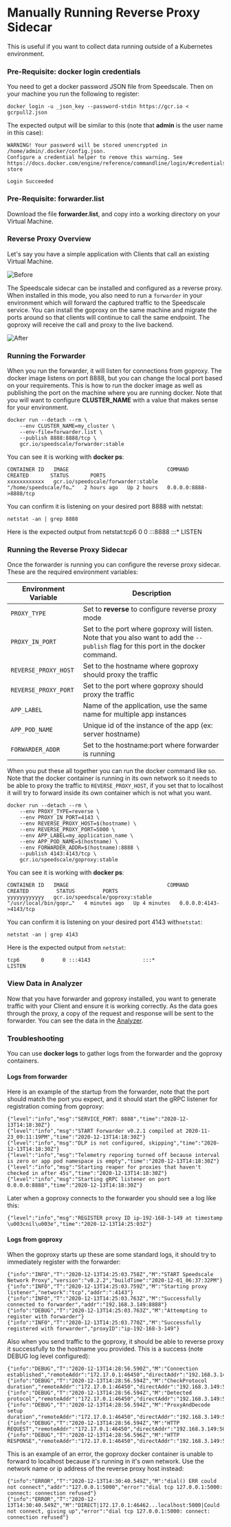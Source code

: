 
# Manually Running Reverse Proxy Sidecar

This is useful if you want to collect data running outside of a Kubernetes
environment.

### Pre-Requisite: docker login credentials <a href="#pre-requisite-i-docker-login-credentials" id="pre-requisite-i-docker-login-credentials"></a>

You need to get a docker password JSON file from Speedscale. Then on your machine you run the following to register:

```
docker login -u _json_key --password-stdin https://gcr.io < gcrpull2.json
```

The expected output will be similar to this (note that **admin** is the user name in this case):

```
WARNING! Your password will be stored unencrypted in /home/admin/.docker/config.json.
Configure a credential helper to remove this warning. See
https://docs.docker.com/engine/reference/commandline/login/#credentials-store

Login Succeeded
```

### Pre-Requisite: forwarder.list <a href="#pre-requisite-ii-forwarderlist" id="pre-requisite-ii-forwarderlist"></a>

Download the file **forwarder.list**, and copy into a working directory on your Virtual Machine.

### Reverse Proxy Overview

Let's say you have a simple application with Clients that call an existing Virtual Machine.

![Before](https://dev.speedscale.com/img/reverse-proxy-before.png)

The Speedscale sidecar can be installed and configured as a reverse proxy. When installed in this mode, you also need to run a `forwarder` in your environment which will forward the captured traffic to the Speedscale service. You can install the goproxy on the same machine and migrate the ports around so that clients will continue to call the same endpoint. The goproxy will receive the call and proxy to the live backend.

![After](https://dev.speedscale.com/img/reverse-proxy-after.png)

### Running the Forwarder <a href="#running-the-forwarder" id="running-the-forwarder"></a>

When you run the forwarder, it will listen for connections from goproxy. The docker image listens on port 8888, but you can change the local port based on your requirements. This is how to run the docker image as well as publishing the port on the machine where you are running docker. Note that you will want to configure **CLUSTER\_NAME** with a value that makes sense for your environment.

```
docker run --detach --rm \
    --env CLUSTER_NAME=my_cluster \
    --env-file=forwarder.list \
    --publish 8888:8888/tcp \
    gcr.io/speedscale/forwarder:stable
```

You can see it is working with **docker ps**:

```
CONTAINER ID   IMAGE                                COMMAND                  CREATED       STATUS       PORTS                 
xxxxxxxxxxxx   gcr.io/speedscale/forwarder:stable   "/home/speedscale/fo…"   2 hours ago   Up 2 hours   0.0.0.0:8888->8888/tcp
```

You can confirm it is listening on your desired port 8888 with netstat:

```
netstat -an | grep 8888
```

Here is the expected output from netstat:tcp6 0 0 :::8888 :::\* LISTEN

### Running the Reverse Proxy Sidecar <a href="#running-the-reverse-proxy-sidecar" id="running-the-reverse-proxy-sidecar"></a>

Once the forwarder is running you can configure the reverse proxy sidecar. These are the required environment variables:

| Environment Variable | Description                                                                                                                         |
| -------------------- | ----------------------------------------------------------------------------------------------------------------------------------- |
| `PROXY_TYPE`         | Set to **reverse** to configure reverse proxy mode                                                                                  |
| `PROXY_IN_PORT`      | Set to the port where goproxy will listen. Note that you also want to add the `--publish` flag for this port in the docker command. |
| `REVERSE_PROXY_HOST` | Set to the hostname where goproxy should proxy the traffic                                                                          |
| `REVERSE_PROXY_PORT` | Set to the port where goproxy should proxy the traffic                                                                              |
| `APP_LABEL`          | Name of the application, use the same name for multiple app instances                                                               |
| `APP_POD_NAME`       | Unique id of the instance of the app (ex: server hostname)                                                                          |
| `FORWARDER_ADDR`     | Set to the hostname:port where forwarder is running                                                                                 |

When you put these all together you can run the docker command like so. Note that the docker container is running in its own network so it needs to be able to proxy the traffic to `REVERSE_PROXY_HOST`, if you set that to localhost it will try to forward inside its own container which is not what you want.

```
docker run --detach --rm \
    --env PROXY_TYPE=reverse \
    --env PROXY_IN_PORT=4143 \
    --env REVERSE_PROXY_HOST=$(hostname) \
    --env REVERSE_PROXY_PORT=5000 \
    --env APP_LABEL=my_application_name \
    --env APP_POD_NAME=$(hostname) \
    --env FORWARDER_ADDR=$(hostname):8888 \
    --publish 4143:4143/tcp \
    gcr.io/speedscale/goproxy:stable
```

You can see it is working with **docker ps**:

```
CONTAINER ID   IMAGE                                COMMAND                  CREATED         STATUS         PORTS                 
yyyyyyyyyyyy   gcr.io/speedscale/goproxy:stable     "/usr/local/bin/gopr…"   4 minutes ago   Up 4 minutes   0.0.0.0:4143->4143/tcp
```

You can confirm it is listening on your desired port 4143 with`netstat`:

```
netstat -an | grep 4143
```

Here is the expected output from `netstat`:

```
tcp6       0      0 :::4143                 :::*                    LISTEN
```

### View Data in Analyzer <a href="#view-data-in-analyzer" id="view-data-in-analyzer"></a>

Now that you have forwarder and goproxy installed, you want to generate traffic with your Client and ensure it is working correctly. As the data goes through the proxy, a copy of the request and response will be sent to the forwarder. You can see the data in the [Analyzer](https://app.speedscale.com/analyze).

### Troubleshooting <a href="#troubleshooting" id="troubleshooting"></a>

You can use **docker logs** to gather logs from the forwarder and the goproxy containers.

#### Logs from forwarder <a href="#logs-from-forwarder" id="logs-from-forwarder"></a>

Here is an example of the startup from the forwarder, note that the port should match the port you expect, and it should start the gRPC listener for registration coming from goproxy:

```
{"level":"info","msg":"SERVICE_PORT: 8888","time":"2020-12-13T14:18:30Z"}
{"level":"info","msg":"START Forwarder v0.2.1 compiled at 2020-11-23_09:11:19PM","time":"2020-12-13T14:18:30Z"}
{"level":"info","msg":"DLP is not configured, skipping","time":"2020-12-13T14:18:30Z"}
{"level":"info","msg":"Telemetry reporing turned off because interval is zero or app pod namespace is empty","time":"2020-12-13T14:18:30Z"}
{"level":"info","msg":"Starting reaper for proxies that haven't checked in after 45s","time":"2020-12-13T14:18:30Z"}
{"level":"info","msg":"Starting gRPC listener on port 0.0.0.0:8888","time":"2020-12-13T14:18:30Z"}
```

Later when a goproxy connects to the forwarder you should see a log like this:

```
{"level":"info","msg":"REGISTER proxy ID ip-192-168-3-149 at timestamp \u003cnil\u003e","time":"2020-12-13T14:25:03Z"}
```

#### Logs from goproxy <a href="#logs-from-goproxy" id="logs-from-goproxy"></a>

When the goproxy starts up these are some standard logs, it should try to immediately register with the forwarder:

```
{"info":"INFO","T":"2020-12-13T14:25:03.758Z","M":"START Speedscale Network Proxy","version":"v0.2.2","buildTime":"2020-12-01_06:37:32PM"}
{"info":"INFO","T":"2020-12-13T14:25:03.759Z","M":"Starting proxy listener","network":"tcp","addr":":4143"}
{"info":"INFO","T":"2020-12-13T14:25:03.763Z","M":"Successfully connected to forwarder","addr":"192.168.3.149:8888"}
{"info":"DEBUG","T":"2020-12-13T14:25:03.763Z","M":"Attempting to register with forwarder"}
{"info":"INFO","T":"2020-12-13T14:25:03.770Z","M":"Successfully registered with forwarder","proxyID":"ip-192-168-3-149"}
```

Also when you send traffic to the goproxy, it should be able to reverse proxy it successfully to the hostname you provided. This is a success (note DEBUG log level configured):

```
{"info":"DEBUG","T":"2020-12-13T14:28:56.590Z","M":"Connection established","remoteAddr":"172.17.0.1:46450","directAddr":"192.168.3.149:5000","cid":0}
{"info":"DEBUG","T":"2020-12-13T14:28:56.594Z","M":"CheckProtocol duration","remoteAddr":"172.17.0.1:46450","directAddr":"192.168.3.149:5000","cid":0,"duration":"114ns"}
{"info":"DEBUG","T":"2020-12-13T14:28:56.594Z","M":"Detected protocol","remoteAddr":"172.17.0.1:46450","directAddr":"192.168.3.149:5000","cid":0,"protocol":"HTTP"}
{"info":"DEBUG","T":"2020-12-13T14:28:56.594Z","M":"ProxyAndDecode setup duration","remoteAddr":"172.17.0.1:46450","directAddr":"192.168.3.149:5000","cid":0,"duration":"3.538369ms"}
{"info":"DEBUG","T":"2020-12-13T14:28:56.594Z","M":"HTTP REQUEST","remoteAddr":"172.17.0.1:46450","directAddr":"192.168.3.149:5000","cid":0,"sequenceNum":0,"url":"/product"}
{"info":"DEBUG","T":"2020-12-13T14:28:56.596Z","M":"HTTP RESPONSE","remoteAddr":"172.17.0.1:46450","directAddr":"192.168.3.149:5000","cid":0,"sequenceNum":0,"responseLength":14}
```

This is an example of an error, the goproxy docker container is unable to forward to localhost because it's running in it's own network. Use the network name or ip address of the reverse proxy host instead:

```
{"info":"ERROR","T":"2020-12-13T14:30:40.549Z","M":"dial() ERR could not connect","addr":"127.0.0.1:5000","error":"dial tcp 127.0.0.1:5000: connect: connection refused"}
{"info":"ERROR","T":"2020-12-13T14:30:40.549Z","M":"DIRECT|172.17.0.1:46462...localhost:5000|Could not connect, giving up","error":"dial tcp 127.0.0.1:5000: connect: connection refused"}
```
